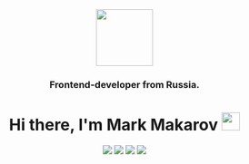 <div id="wrapper" align="center">
  <img src="https://media.tenor.com/09uldTF_OnIAAAAd/squirrel-dancing-squirrel.gif" width="100"/>
  <div id="Header">
    <h3 align="center">Frontend-developer from Russia.</h3>
  <h1 align="center">Hi there, I'm Mark Makarov 
<img src="https://github.com/blackcater/blackcater/raw/main/images/Hi.gif" height="32"/></h1>

  </div>
  
  <div id="badges">
   <img src="https://img.shields.io/badge/Telegram-blue?style=for-the-badge&logo=Telegram&logoColor=white"/>
    <img src="https://img.shields.io/badge/VK-blue?style=for-the-badge&logo=VK&logoColor=white"/>
    <img src="https://img.shields.io/badge/WhatsApp-green?style=for-the-badge&logo=WhatsApp&logoColor=white"/>
    <img src="https://img.shields.io/badge/Github-black?style=for-the-badge&logo=Github&logoColor=white"/>
</div>
</div>

